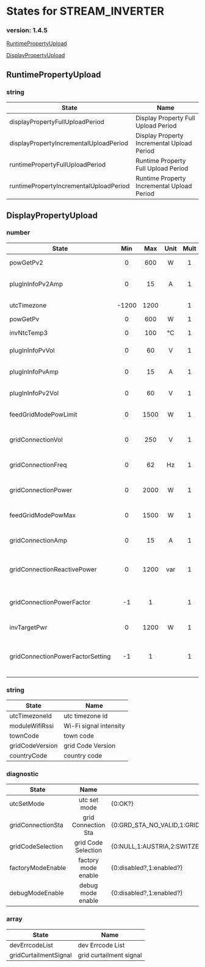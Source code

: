 # States for  STREAM_INVERTER
### version: 1.4.5

[RuntimePropertyUpload](#RuntimePropertyUpload)

[DisplayPropertyUpload](#DisplayPropertyUpload)



## RuntimePropertyUpload

### string

| State  |  Name |
|----------|------|
|displayPropertyFullUploadPeriod| Display Property Full Upload Period |
|displayPropertyIncrementalUploadPeriod| Display Property Incremental Upload Period |
|runtimePropertyFullUploadPeriod| Runtime Property Full Upload Period |
|runtimePropertyIncrementalUploadPeriod| Runtime Property Incremental Upload Period |

## DisplayPropertyUpload

### number
| State  |      Min     |      Max     |  Unit |  Mult |  Name |
|----------|:-------------:|:-------------:|:------:|:-----:|-----|
|powGetPv2|0 | 600 | W | 1 |  pow get pv2 |
|plugInInfoPv2Amp|0 | 15 | A | 1 |  plug in info pv2 current |
|utcTimezone|-1200 | 1200 |  | 1 |  utc timezone |
|powGetPv|0 | 600 | W | 1 |  pow get pv |
|invNtcTemp3|0 | 100 | °C | 1 |  inv Ntc Temp 3 |
|plugInInfoPvVol|0 | 60 | V | 1 |  plug in info pv1 vol |
|plugInInfoPvAmp|0 | 15 | A | 1 |  plug in info pv1 current |
|plugInInfoPv2Vol|0 | 60 | V | 1 |  plug in info pv2 vol |
|feedGridModePowLimit|0 | 1500 | W | 1 |  feed Grid Mode Pow Limit |
|gridConnectionVol|0 | 250 | V | 1 |  grid Connection Vol |
|gridConnectionFreq|0 | 62 | Hz | 1 |  grid connection freq |
|gridConnectionPower|0 | 2000 | W | 1 |  Grid Connection Power |
|feedGridModePowMax|0 | 1500 | W | 1 |  feed Grid Mode Pow Max |
|gridConnectionAmp|0 | 15 | A | 1 |  grid connection amp |
|gridConnectionReactivePower|0 | 1200 | var | 1 |  Grid Connection Reactive Power |
|gridConnectionPowerFactor|-1 | 1 |  | 1 |  grid connection power factor |
|invTargetPwr|0 | 1200 | W | 1 |  inv target pwr |
|gridConnectionPowerFactorSetting|-1 | 1 |  | 1 |  grid connection power factor setting |


### string

| State  |  Name |
|----------|------|
|utcTimezoneId| utc timezone id |
|moduleWifiRssi| Wi-Fi signal intensity |
|townCode| town code |
|gridCodeVersion| grid Code Version |
|countryCode| country code |

### diagnostic

| State  |     Name |  values |
|----------|:-------------:|------|
|utcSetMode| utc set mode | {0:OK?} |
|gridConnectionSta| grid Connection Sta | {0:GRD_STA_NO_VALID,1:GRID_IN,2:GRID_NOT_ONLINE,3:FEED_GRID} |
|gridCodeSelection| grid Code Selection | {0:NULL,1:AUSTRIA,2:SWITZER,3:POLAND,4:NETHERLANDS,5:VDE_4105,6:IEEE_1547,7:USER_DEFINED,8:NORWAY,9:CZECH_REPUBLIC,10:DENMARK,11:IRELAND,12:SWEDEN,13:LATVIA,14:GREECE_A,15:GREECE_B,16:PORTUGAL,17:ROMANIA,18:LITHUANIA,19:HUNGARY,20:ITALY,21:G98,22:G99,23:NTS_631,24:UNE_217001,25:UNE_217002,26:UTE_MAINLAND,27:UTE_50HZ_ISLAND,28:UTE_60HZ_ISLAND,29:BELGIUM,30:UKRAINE,31:SLOVENIA,32:BULGARIA,33:EU_GENERAL,1001:NORTH_AMERICA} |
|factoryModeEnable| factory mode enable | {0:disabled?,1:enabled?} |
|debugModeEnable| debug mode enable | {0:disabled?,1:enabled?} |

### array

| State  |  Name |
|----------|------|
|devErrcodeList| dev Errcode List |
|gridCurtailmentSignal| grid curtailment signal |

